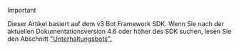 > [!Important]
> Dieser Artikel basiert auf dem v3 Bot Framework SDK. Wenn Sie nach der aktuellen Dokumentationsversion 4.6 oder höher des SDK suchen, lesen Sie den Abschnitt ["Unterhaltungsbots".](~/bots/what-are-bots.md)
